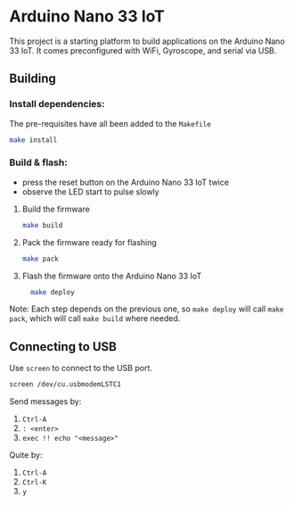 # Arduino Nano 33 IoT

This project is a starting platform to build applications on the
Arduino Nano 33 IoT. It comes preconfigured with WiFi, Gyroscope, and
serial via USB.

## Building

### Install dependencies:

The pre-requisites have all been added to the `Makefile`

```sh
make install
```

### Build & flash:

* press the reset button on the Arduino Nano 33 IoT twice
* observe the LED start to pulse slowly

1. Build the firmware
    ```sh
    make build
    ```
1. Pack the firmware ready for flashing
    ```sh
    make pack
    ```
1. Flash the firmware onto the Arduino Nano 33 IoT
    ```sh
      make deploy
    ```

Note: Each step depends on the previous one, so `make deploy` will call `make pack`, which will call `make build` where needed.

## Connecting to USB

Use `screen` to connect to the USB port.
```sh
screen /dev/cu.usbmodemLSTC1
```

Send messages by:
1. `Ctrl-A`
1. `: <enter>`
1. `exec !! echo "<message>"`

Quite by:
1. `Ctrl-A`
1. `Ctrl-K`
1. `y`
